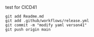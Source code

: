 test for CICD41

```
git add Readme.md
git add .github/workflows/release.yml
git commit -m "modify yaml verson41"
git push origin main
```